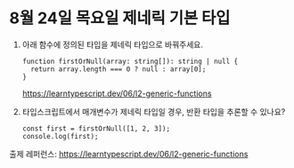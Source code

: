 # 8월 24일 목요일 제네릭 기본 타입


1. 아래 함수에 정의된 타입을 제네릭 타입으로 바꿔주세요.

    ```
    function firstOrNull(array: string[]): string | null {
      return array.length === 0 ? null : array[0];
    }
    ```

    https://learntypescript.dev/06/l2-generic-functions

2. 타입스크립트에서 매개변수가 제네릭 타입일 경우, 반환 타입을 추론할 수 있나요?

    ```
    const first = firstOrNull([1, 2, 3]);
    console.log(first);
    ```

출제 레퍼런스: https://learntypescript.dev/06/l2-generic-functions